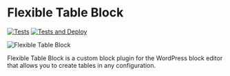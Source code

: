 # Flexible Table Block

[![Tests](https://github.com/t-hamano/flexible-table-block/actions/workflows/run-test.yml/badge.svg)](https://github.com/t-hamano/flexible-table-block/actions/workflows/run-test.yml)
[![Tests and Deploy](https://github.com/t-hamano/flexible-table-block/actions/workflows/run-test-and-deploy.yml/badge.svg)](https://github.com/t-hamano/flexible-table-block/actions/workflows/run-test-and-deploy.yml)

![Flexible Table Block](https://raw.githubusercontent.com/t-hamano/flexible-table-block/main/.wordpress-org/banner-1544x500.png)

Flexible Table Block is a custom block plugin for the WordPress block editor that allows you to create tables in any configuration.
